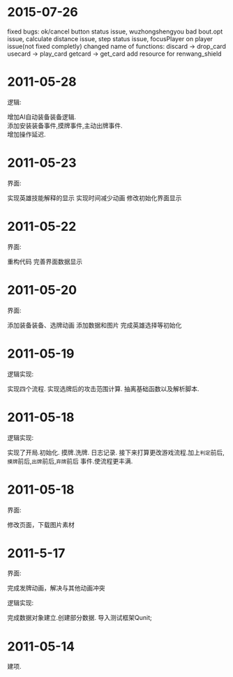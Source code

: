 2015-07-26
============

fixed bugs:
ok/cancel button status issue,
wuzhongshengyou bad bout.opt issue,
calculate distance issue,
step status issue,
focusPlayer on player issue(not fixed completly)
changed name of functions:
discard -> drop_card
usecard -> play_card
getcard -> get_card
add resource for renwang_shield

2011-05-28
============

逻辑:

  增加AI自动装备装备逻辑.  
  添加安装装备事件,摸牌事件,主动出牌事件.  
  增加操作延迟.

2011-05-23
============

界面:

  实现英雄技能解释的显示
  实现时间减少动画
  修改初始化界面显示


2011-05-22
============

界面:

  重构代码
  完善界面数据显示


2011-05-20
============

界面:

  添加装备装备、选牌动画
  添加数据和图片
  完成英雄选择等初始化

2011-05-19
============

逻辑实现:

  实现四个流程.
  实现选牌后的攻击范围计算.
  抽离基础函数以及解析脚本.

2011-05-18
============

逻辑实现:

  实现了开局.初始化.
  摸牌.洗牌.
  日志记录.
  接下来打算更改游戏流程.加上`判定`前后,`摸牌`前后,`出牌`前后,`弃牌`前后 事件.使流程更丰满.

2011-05-18
============

界面:

  修改页面，下载图片素材

2011-5-17
============

界面:

  完成发牌动画，解决与其他动画冲突

逻辑实现:

  完成数据对象建立.创建部分数据.
  导入测试框架Qunit;

2011-05-14
============

建项.
